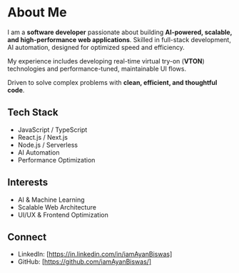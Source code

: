 # About Me

I am a **software developer** passionate about building **AI-powered, scalable, and high-performance web applications**. Skilled in full-stack development, AI automation, designed for optimized speed and efficiency.

My experience includes developing real-time virtual try-on (**VTON**) technologies and performance-tuned, maintainable UI flows.

Driven to solve complex problems with **clean, efficient, and thoughtful code**.

## Tech Stack
- JavaScript / TypeScript  
- React.js / Next.js  
- Node.js / Serverless  
- AI Automation  
- Performance Optimization  

## Interests
- AI & Machine Learning  
- Scalable Web Architecture  
- UI/UX & Frontend Optimization  

## Connect
- LinkedIn: [https://in.linkedin.com/in/iamAyanBiswas]  
- GitHub:   [https://github.com/iamAyanBiswas/]
